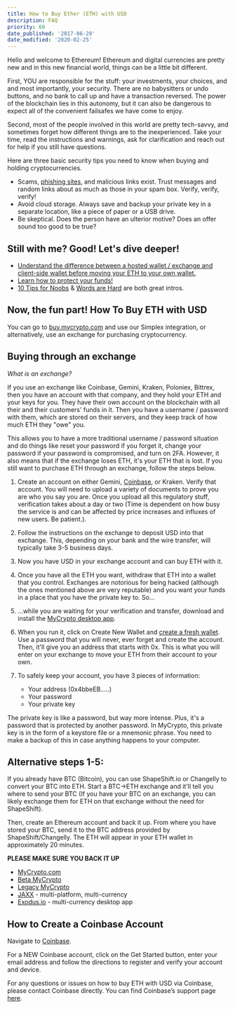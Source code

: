 ```yaml
---
title: How to Buy Ether (ETH) with USD
description: FAQ
priority: 60
date_published: '2017-06-20'
date_modified: '2020-02-25'
---
```


Hello and welcome to Ethereum! Ethereum and digital currencies are pretty new and in this new financial world, things can be a little bit different.

First, YOU are responsible for the stuff: your investments, your choices, and and most importantly, your security. There are no babysitters or undo buttons, and no bank to call up and have a transaction reversed. The power of the blockchain lies in this autonomy, but it can also be dangerous to expect all of the convenient failsafes we have  come to enjoy.

Second, most of the people involved in this world are pretty tech-savvy, and sometimes forget how different things are to the inexperienced. Take your time, read the instructions and warnings, ask for clarification and reach out for help if you still have questions.

Here are three basic security tips you need to know when buying and holding cryptocurrencies.

* Scams, [phishing sites](https://www.google.com/safebrowsing/static/faq.html#q1), and malicious links exist. Trust messages and random links about as much as those in your spam box. Verify, verify, verify!
* Avoid cloud storage. Always save and backup your private key in a separate location, like a piece of paper or a USB drive. 
* Be skeptical. Does the person have an ulterior motive? Does an offer sound too good to be true?

## Still with me? Good! Let's dive deeper!

* [Understand the difference between a hosted wallet / exchange and client-side wallet before moving your ETH to your own wallet.](/general-knowledge/about-mycrypto/whats-the-difference-between-an-exchange-and-mycrypto)
* [Learn how to protect your funds!](/staying-safe/protecting-yourself-and-your-funds)
* [10 Tips for Noobs](/general-knowledge/ethereum-blockchain/getting-back-to-the-basics-ten-tips-for-newbies) & [Words are Hard](/general-knowledge/ethereum-blockchain/a-glossary-of-common-terms-in-the-ethereum-crypto-space) are both great intros.

## Now, the fun part! How To Buy ETH with USD

You can go to [buy.mycrypto.com](https://buy.mycrypto.com/) and use our Simplex integration, or alternatively, use an exchange for purchasing cryptocurrency.

## Buying through an exchange

*What is an exchange?* 

If you use an exchange like Coinbase, Gemini, Kraken, Poloniex, Bittrex, then you have an account with that company, and they hold your ETH and your keys for you. They have their own account on the blockchain with all their and their customers' funds in it. Then you have a username / password with them, which are stored on their servers, and they keep track of how much ETH they "owe" you.

This allows you to have a  more traditional username / password situation and do things like reset your password if you forget it, change your password if your password is compromised, and turn on 2FA. However, it also means that if the exchange loses ETH, it's your ETH that is lost. If you still want to purchase ETH through an exchange, follow the steps below.

1. Create an account on either Gemini, [Coinbase](https://coinbase-consumer.sjv.io/k9Wjv), or Kraken.
Verify that account. You will need to upload a variety of documents to prove you are who you say you are. Once you upload all this regulatory stuff, verification takes about a day or two (Time is dependent on how busy the service is and can be affected by price increases and influxes of new users. Be patient.).

2. Follow the instructions on the exchange to deposit USD into that exchange. This, depending on your bank and the wire transfer, will typically take 3-5 business days.

3. Now you have USD in your exchange account and can buy ETH with it.

4. Once you have all the ETH you want, withdraw that ETH into a wallet that you control. Exchanges are notorious for being hacked (although the ones mentioned above are very reputable) and you want your funds in a place that you have the private key to. So...

5. ...while you are waiting for your verification and transfer, download and install the [MyCrypto desktop app](https://download.mycrypto.com/).

6. When you run it, click on Create New Wallet and [create a fresh wallet](https://support.mycrypto.com/how-to/getting-started/how-to-create-a-wallet). Use a password that you will never, ever forget and create the account. Then, it'll give you an address that starts with 0x. This is what you will enter on your exchange to move your ETH from their account to your own.

7. To safely keep your account, you have 3 pieces of information:
   * Your address (0x4bbeEB.....)
   * Your password
   * Your private key

The private key is like a password, but way more intense. Plus, it's a password that is protected by another password. In MyCrypto, this private key is in the form of a keystore file or a mnemonic phrase. You need to make a backup of this in case anything happens to your computer.

## Alternative steps 1-5:

If you already have BTC (Bitcoin), you can use ShapeShift.io or Changelly to convert your BTC into ETH. Start a BTC->ETH exchange and it'll tell you where to send your BTC (If you have your BTC on an exchange, you can likely exchange them for ETH on that exchange without the need for ShapeShift).

Then, create an Ethereum account and back it up. From where you have stored your BTC, send it to the BTC address provided by ShapeShift/Changelly. The ETH will appear in your ETH wallet in approximately 20 minutes.

**PLEASE MAKE SURE YOU BACK IT UP**

* [MyCrypto.com](https://mycrypto.com/)
* [Beta MyCrypto](https://beta.mycrypto.com/)
* [Legacy MyCrypto](https://legacy.mycrypto.com)
* [JAXX](https://jaxx.io/) - multi-platform, multi-currency
* [Exodus.io](https://www.exodus.io/) - multi-currency desktop app

## How to Create a Coinbase Account

Navigate to [Coinbase](https://coinbase-consumer.sjv.io/k9Wjv).

For a NEW Coinbase account, click on the Get Started button, enter your email address and follow the directions to register and verify your account and device.

For any questions or issues on how to buy ETH with USD via Coinbase, please contact Coinbase directly. You can find Coinbase’s support page [here](https://support.coinbase.com/).

